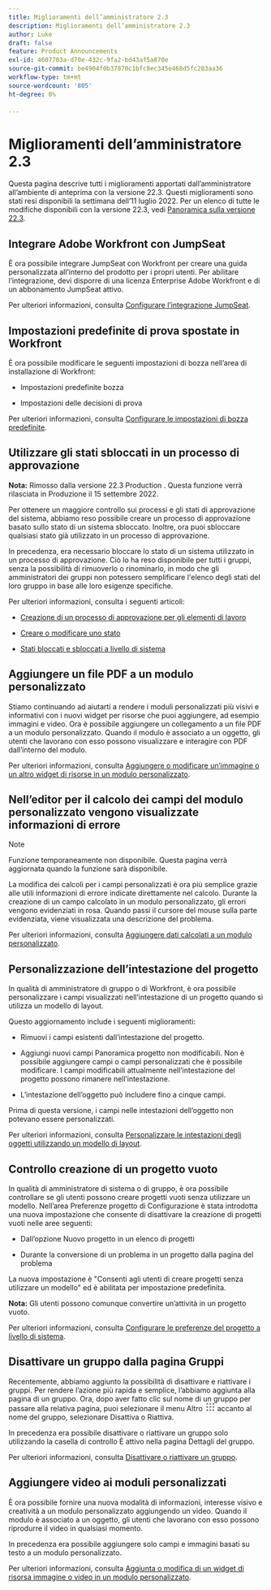 ```yaml
---
title: Miglioramenti dell’amministratore 2.3
description: Miglioramenti dell’amministratore 2.3
author: Luke
draft: false
feature: Product Announcements
exl-id: 4607703a-d70e-432c-9fa2-bd43af5a870e
source-git-commit: be4904f0b37870c1bfc8ec345e468d5fc283aa36
workflow-type: tm+mt
source-wordcount: '805'
ht-degree: 0%

---
```


# Miglioramenti dell’amministratore 2.3

Questa pagina descrive tutti i miglioramenti apportati dall’amministratore all’ambiente di anteprima con la versione 22.3. Questi miglioramenti sono stati resi disponibili la settimana dell’11 luglio 2022. Per un elenco di tutte le modifiche disponibili con la versione 22.3, vedi [Panoramica sulla versione 22.3](/help/quicksilver/product-announcements/product-releases/22.3-release-activity/22-3-release-overview.md).

## Integrare Adobe Workfront con JumpSeat

È ora possibile integrare JumpSeat con Workfront per creare una guida personalizzata all’interno del prodotto per i propri utenti. Per abilitare l’integrazione, devi disporre di una licenza Enterprise Adobe Workfront e di un abbonamento JumpSeat attivo.

Per ulteriori informazioni, consulta [Configurare l’integrazione JumpSeat](/help/quicksilver/administration-and-setup/configure-integrations/configure-jumpseat.md).

## Impostazioni predefinite di prova spostate in Workfront

È ora possibile modificare le seguenti impostazioni di bozza nell’area di installazione di Workfront:

* Impostazioni predefinite bozza

* Impostazioni delle decisioni di prova

Per ulteriori informazioni, consulta [Configurare le impostazioni di bozza predefinite](/help/quicksilver/administration-and-setup/manage-workfront/configure-proofing/configure-default-proof-settings.md).

## Utilizzare gli stati sbloccati in un processo di approvazione

**Nota:** Rimosso dalla versione 22.3 Production . Questa funzione verrà rilasciata in Produzione il 15 settembre 2022.

Per ottenere un maggiore controllo sui processi e gli stati di approvazione del sistema, abbiamo reso possibile creare un processo di approvazione basato sullo stato di un sistema sbloccato. Inoltre, ora puoi sbloccare qualsiasi stato già utilizzato in un processo di approvazione.

In precedenza, era necessario bloccare lo stato di un sistema utilizzato in un processo di approvazione. Ciò lo ha reso disponibile per tutti i gruppi, senza la possibilità di rimuoverlo o rinominarlo, in modo che gli amministratori dei gruppi non potessero semplificare l&#39;elenco degli stati del loro gruppo in base alle loro esigenze specifiche.

Per ulteriori informazioni, consulta i seguenti articoli:

* [Creazione di un processo di approvazione per gli elementi di lavoro](/help/quicksilver/administration-and-setup/customize-workfront/configure-approval-milestone-processes/create-approval-processes.md)

* [Creare o modificare uno stato](/help/quicksilver/administration-and-setup/customize-workfront/creating-custom-status-and-priority-labels/create-or-edit-a-status.md)

* [Stati bloccati e sbloccati a livello di sistema](/help/quicksilver/administration-and-setup/customize-workfront/creating-custom-status-and-priority-labels/lock-or-unlock-a-custom-system-level-status.md)


## Aggiungere un file PDF a un modulo personalizzato

Stiamo continuando ad aiutarti a rendere i moduli personalizzati più visivi e informativi con i nuovi widget per risorse che puoi aggiungere, ad esempio immagini e video. Ora è possibile aggiungere un collegamento a un file PDF a un modulo personalizzato. Quando il modulo è associato a un oggetto, gli utenti che lavorano con esso possono visualizzare e interagire con PDF dall’interno del modulo.

Per ulteriori informazioni, consulta [Aggiungere o modificare un’immagine o un altro widget di risorse in un modulo personalizzato](/help/quicksilver/administration-and-setup/customize-workfront/create-manage-custom-forms/add-widget-or-edit-its-properties-in-a-custom-form.md).

## Nell’editor per il calcolo dei campi del modulo personalizzato vengono visualizzate informazioni di errore

>[!NOTE]
>
>Funzione temporaneamente non disponibile. Questa pagina verrà aggiornata quando la funzione sarà disponibile.

La modifica dei calcoli per i campi personalizzati è ora più semplice grazie alle utili informazioni di errore indicate direttamente nel calcolo. Durante la creazione di un campo calcolato in un modulo personalizzato, gli errori vengono evidenziati in rosa. Quando passi il cursore del mouse sulla parte evidenziata, viene visualizzata una descrizione del problema.

Per ulteriori informazioni, consulta [Aggiungere dati calcolati a un modulo personalizzato](/help/quicksilver/administration-and-setup/customize-workfront/create-manage-custom-forms/add-calculated-data-to-custom-form.md).

## Personalizzazione dell’intestazione del progetto

In qualità di amministratore di gruppo o di Workfront, è ora possibile personalizzare i campi visualizzati nell’intestazione di un progetto quando si utilizza un modello di layout.

Questo aggiornamento include i seguenti miglioramenti:

* Rimuovi i campi esistenti dall’intestazione del progetto.

* Aggiungi nuovi campi Panoramica progetto non modificabili. Non è possibile aggiungere campi o campi personalizzati che è possibile modificare. I campi modificabili attualmente nell’intestazione del progetto possono rimanere nell’intestazione.

* L’intestazione dell’oggetto può includere fino a cinque campi.


Prima di questa versione, i campi nelle intestazioni dell’oggetto non potevano essere personalizzati.

Per ulteriori informazioni, consulta [Personalizzare le intestazioni degli oggetti utilizzando un modello di layout](/help/quicksilver/administration-and-setup/customize-workfront/use-layout-templates/customize-object-headers.md).

## Controllo creazione di un progetto vuoto

In qualità di amministratore di sistema o di gruppo, è ora possibile controllare se gli utenti possono creare progetti vuoti senza utilizzare un modello. Nell’area Preferenze progetto di Configurazione è stata introdotta una nuova impostazione che consente di disattivare la creazione di progetti vuoti nelle aree seguenti:

* Dall’opzione Nuovo progetto in un elenco di progetti

* Durante la conversione di un problema in un progetto dalla pagina del problema


La nuova impostazione è &quot;Consenti agli utenti di creare progetti senza utilizzare un modello&quot; ed è abilitata per impostazione predefinita.

**Nota:** Gli utenti possono comunque convertire un’attività in un progetto vuoto.

Per ulteriori informazioni, consulta [Configurare le preferenze del progetto a livello di sistema](/help/quicksilver/administration-and-setup/set-up-workfront/configure-system-defaults/set-project-preferences.md).

## Disattivare un gruppo dalla pagina Gruppi

Recentemente, abbiamo aggiunto la possibilità di disattivare e riattivare i gruppi. Per rendere l’azione più rapida e semplice, l’abbiamo aggiunta alla pagina di un gruppo. Ora, dopo aver fatto clic sul nome di un gruppo per passare alla relativa pagina, puoi selezionare il menu Altro ![](/help/quicksilver/administration-and-setup/manage-groups/create-and-manage-groups/assets/main-menu-icon.png) accanto al nome del gruppo, selezionare Disattiva o Riattiva.

In precedenza era possibile disattivare o riattivare un gruppo solo utilizzando la casella di controllo È attivo nella pagina Dettagli del gruppo.

Per ulteriori informazioni, consulta [Disattivare o riattivare un gruppo](/help/quicksilver/administration-and-setup/manage-groups/create-and-manage-groups/deactivate-or-reactivate-a-group.md).

## Aggiungere video ai moduli personalizzati

È ora possibile fornire una nuova modalità di informazioni, interesse visivo e creatività a un modulo personalizzato aggiungendo un video. Quando il modulo è associato a un oggetto, gli utenti che lavorano con esso possono riprodurre il video in qualsiasi momento.

In precedenza era possibile aggiungere solo campi e immagini basati su testo a un modulo personalizzato.

Per ulteriori informazioni, consulta [Aggiunta o modifica di un widget di risorsa immagine o video in un modulo personalizzato](/help/quicksilver/administration-and-setup/customize-workfront/create-manage-custom-forms/add-widget-or-edit-its-properties-in-a-custom-form.md).

